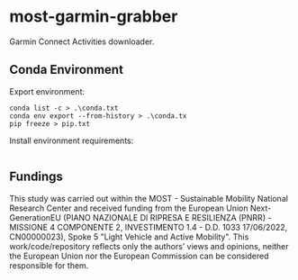 # most-garmin-grabber
Garmin Connect Activities downloader.


## Conda Environment

Export environment:
```
conda list -c > .\conda.txt
conda env export --from-history > .\conda.tx
pip freeze > pip.txt
```

Install environment requirements:
```

```

## Fundings
This study was carried out within the MOST - Sustainable Mobility National Research Center and received funding from the European Union Next-GenerationEU (PIANO NAZIONALE DI RIPRESA E RESILIENZA (PNRR) - MISSIONE 4 COMPONENTE 2, INVESTIMENTO 1.4 - D.D. 1033 17/06/2022, CN00000023), Spoke 5 "Light Vehicle and Active Mobility". 
This work/code/repository reflects only the authors’ views and opinions, neither the European Union nor the European Commission can be considered responsible for them.
